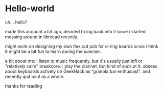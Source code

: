 # Hello-world

uh... hello?

made this account a bit ago, decided to log back into it since i started messing around in librecad recently.

might work on designing my own flex cut pcb for o-ring boards since i think it might be a bit fun to learn during the summer.

a bit about me:
i listen to music frequently, but it's usually just lofi or "relatively calm" breakcore.
i play the clarinet, but kind of suck at it.
obsess about keyboards actively on GeekHack as "granola bar enthusiast".
and recently quit osu! as a whole.

thanks for reading
